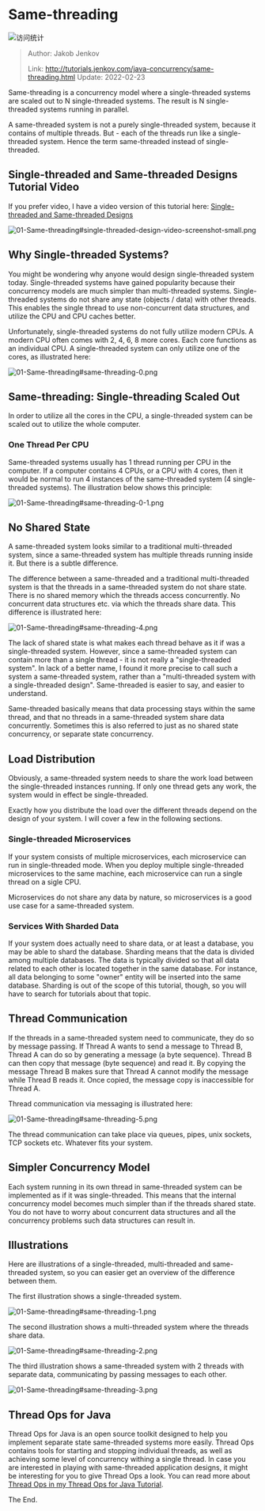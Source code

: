 # Same-threading

![访问统计](https://visitor-badge.glitch.me/badge?page_id=senlypan.concurrent.01-same-threading-en&left_color=blue&right_color=red)

> Author: Jakob Jenkov
>
> Link: http://tutorials.jenkov.com/java-concurrency/same-threading.html  Update: 2022-02-23

Same-threading is a concurrency model where a single-threaded systems are scaled out to N single-threaded systems. The result is N single-threaded systems running in parallel.

A same-threaded system is not a purely single-threaded system, because it contains of multiple threads. But - each of the threads run like a single-threaded system. Hence the term same-threaded instead of single-threaded.

## Single-threaded and Same-threaded Designs Tutorial Video

If you prefer video, I have a video version of this tutorial here: [Single-threaded and Same-threaded Designs](https://www.youtube.com/watch?v=QrYIOs1dA3M&list=PLL8woMHwr36EDxjUoCzboZjedsnhLP1j4&index=21)

![01-Same-threading#single-threaded-design-video-screenshot-small.png](http://tutorials.jenkov.com/images/java-concurrency/single-threaded-design-video-screenshot-small.png)

## Why Single-threaded Systems?

You might be wondering why anyone would design single-threaded system today. Single-threaded systems have gained popularity because their concurrency models are much simpler than multi-threaded systems. Single-threaded systems do not share any state (objects / data) with other threads. This enables the single thread to use non-concurrent data structures, and utilize the CPU and CPU caches better.

Unfortunately, single-threaded systems do not fully utilize modern CPUs. A modern CPU often comes with 2, 4, 6, 8 more cores. Each core functions as an individual CPU. A single-threaded system can only utilize one of the cores, as illustrated here:

![01-Same-threading#same-threading-0.png](http://tutorials.jenkov.com/images/java-concurrency/same-threading-0.png)

## Same-threading: Single-threading Scaled Out

In order to utilize all the cores in the CPU, a single-threaded system can be scaled out to utilize the whole computer.

### One Thread Per CPU

Same-threaded systems usually has 1 thread running per CPU in the computer. If a computer contains 4 CPUs, or a CPU with 4 cores, then it would be normal to run 4 instances of the same-threaded system (4 single-threaded systems). The illustration below shows this principle:

![01-Same-threading#same-threading-0-1.png](http://tutorials.jenkov.com/images/java-concurrency/same-threading-0-1.png)

## No Shared State

A same-threaded system looks similar to a traditional multi-threaded system, since a same-threaded system has multiple threads running inside it. But there is a subtle difference.

The difference between a same-threaded and a traditional multi-threaded system is that the threads in a same-threaded system do not share state. There is no shared memory which the threads access concurrently. No concurrent data structures etc. via which the threads share data. This difference is illustrated here:

![01-Same-threading#same-threading-4.png](http://tutorials.jenkov.com/images/java-concurrency/same-threading-4.png)

The lack of shared state is what makes each thread behave as it if was a single-threaded system. However, since a same-threaded system can contain more than a single thread - it is not really a "single-threaded system". In lack of a better name, I found it more precise to call such a system a same-threaded system, rather than a "multi-threaded system with a single-threaded design". Same-threaded is easier to say, and easier to understand.

Same-threaded basically means that data processing stays within the same thread, and that no threads in a same-threaded system share data concurrently. Sometimes this is also referred to just as no shared state concurrency, or separate state concurrency.

## Load Distribution

Obviously, a same-threaded system needs to share the work load between the single-threaded instances running. If only one thread gets any work, the system would in effect be single-threaded.

Exactly how you distribute the load over the different threads depend on the design of your system. I will cover a few in the following sections.

### Single-threaded Microservices

If your system consists of multiple microservices, each microservice can run in single-threaded mode. When you deploy multiple single-threaded microservices to the same machine, each microservice can run a single thread on a sigle CPU.

Microservices do not share any data by nature, so microservices is a good use case for a same-threaded system.

### Services With Sharded Data

If your system does actually need to share data, or at least a database, you may be able to shard the database. Sharding means that the data is divided among multiple databases. The data is typically divided so that all data related to each other is located together in the same database. For instance, all data belonging to some "owner" entity will be inserted into the same database. Sharding is out of the scope of this tutorial, though, so you will have to search for tutorials about that topic.

## Thread Communication

If the threads in a same-threaded system need to communicate, they do so by message passing. If Thread A wants to send a message to Thread B, Thread A can do so by generating a message (a byte sequence). Thread B can then copy that message (byte sequence) and read it. By copying the message Thread B makes sure that Thread A cannot modify the message while Thread B reads it. Once copied, the message copy is inaccessible for Thread A.

Thread communication via messaging is illustrated here:

![01-Same-threading#same-threading-5.png](http://tutorials.jenkov.com/images/java-concurrency/same-threading-5.png)

The thread communication can take place via queues, pipes, unix sockets, TCP sockets etc. Whatever fits your system.

## Simpler Concurrency Model

Each system running in its own thread in same-threaded system can be implemented as if it was single-threaded. This means that the internal concurrency model becomes much simpler than if the threads shared state. You do not have to worry about concurrent data structures and all the concurrency problems such data structures can result in.

## Illustrations

Here are illustrations of a single-threaded, multi-threaded and same-threaded system, so you can easier get an overview of the difference between them.

The first illustration shows a single-threaded system.

![01-Same-threading#same-threading-1.png](http://tutorials.jenkov.com/images/java-concurrency/same-threading-1.png)

The second illustration shows a multi-threaded system where the threads share data.

![01-Same-threading#same-threading-2.png](http://tutorials.jenkov.com/images/java-concurrency/same-threading-2.png)

The third illustration shows a same-threaded system with 2 threads with separate data, communicating by passing messages to each other.

![01-Same-threading#same-threading-3.png](http://tutorials.jenkov.com/images/java-concurrency/same-threading-3.png)

## Thread Ops for Java

Thread Ops for Java is an open source toolkit designed to help you implement separate state same-threaded systems more easily. Thread Ops contains tools for starting and stopping individual threads, as well as achieving some level of concurrency withing a single thread. In case you are interested in playing with same-threaded application designs, it might be interesting for you to give Thread Ops a look. You can read more about [Thread Ops in my Thread Ops for Java Tutorial](http://tutorials.jenkov.com/thread-ops-java/index.html).

The End.

